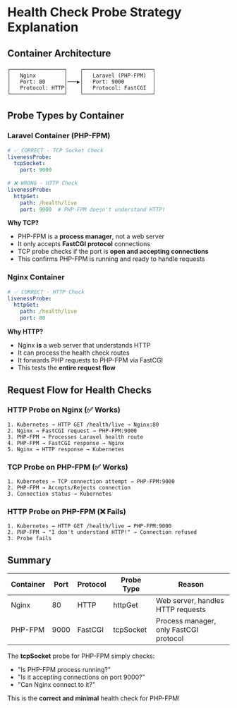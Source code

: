 # Health Check Probe Strategy Explanation

## Container Architecture
```
┌─────────────────┐    ┌──────────────────────┐
│   Nginx         │    │   Laravel (PHP-FPM)  │
│   Port: 80      │───▶│   Port: 9000         │
│   Protocol: HTTP│    │   Protocol: FastCGI  │
└─────────────────┘    └──────────────────────┘
```

## Probe Types by Container

### Laravel Container (PHP-FPM)
```yaml
# ✅ CORRECT - TCP Socket Check
livenessProbe:
  tcpSocket:
    port: 9000
  
# ❌ WRONG - HTTP Check  
livenessProbe:
  httpGet:
    path: /health/live
    port: 9000  # PHP-FPM doesn't understand HTTP!
```

**Why TCP?**
- PHP-FPM is a **process manager**, not a web server
- It only accepts **FastCGI protocol** connections
- TCP probe checks if the port is **open and accepting connections**
- This confirms PHP-FPM is running and ready to handle requests

### Nginx Container  
```yaml
# ✅ CORRECT - HTTP Check
livenessProbe:
  httpGet:
    path: /health/live
    port: 80
```

**Why HTTP?**
- Nginx **is** a web server that understands HTTP
- It can process the health check routes
- It forwards PHP requests to PHP-FPM via FastCGI
- This tests the **entire request flow**

## Request Flow for Health Checks

### HTTP Probe on Nginx (✅ Works)
```
1. Kubernetes → HTTP GET /health/live → Nginx:80
2. Nginx → FastCGI request → PHP-FPM:9000  
3. PHP-FPM → Processes Laravel health route
4. PHP-FPM → FastCGI response → Nginx
5. Nginx → HTTP response → Kubernetes
```

### TCP Probe on PHP-FPM (✅ Works)
```
1. Kubernetes → TCP connection attempt → PHP-FPM:9000
2. PHP-FPM → Accepts/Rejects connection
3. Connection status → Kubernetes
```

### HTTP Probe on PHP-FPM (❌ Fails)
```
1. Kubernetes → HTTP GET /health/live → PHP-FPM:9000
2. PHP-FPM → "I don't understand HTTP!" → Connection refused
3. Probe fails
```

## Summary

| Container | Port | Protocol | Probe Type | Reason |
|-----------|------|----------|------------|---------|
| Nginx | 80 | HTTP | httpGet | Web server, handles HTTP requests |
| PHP-FPM | 9000 | FastCGI | tcpSocket | Process manager, only FastCGI protocol |

The **tcpSocket** probe for PHP-FPM simply checks:
- "Is PHP-FPM process running?"
- "Is it accepting connections on port 9000?"
- "Can Nginx connect to it?"

This is the **correct and minimal** health check for PHP-FPM!